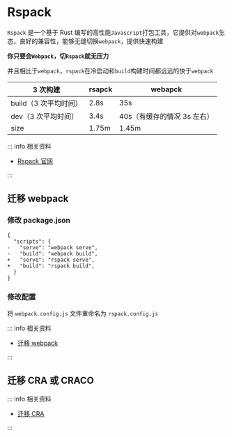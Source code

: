 # Rspack

`Rspack` 是一个基于 Rust 编写的高性能`Javascript`打包工具，它提供对`webpack`生态，良好的兼容性，能够无缝切换`webpack`，提供快速构建

**你只要会`Webpack`，切`Rspack`就无压力**

并且相比于`webpack`，`rspack`在冷启动和`build`构建时间都远远的快于`webpack`

| 3 次构建              | rsapck | webapck                     |
| --------------------- | ------ | --------------------------- |
| build（3 次平均时间） | 2.8s   | 35s                         |
| dev（3 次平均时间）   | 3.4s   | 40s（有缓存的情况 3s 左右） |
| size                  | 1.75m  | 1.45m                       |

::: info 相关资料

- [<u>Rspack 官网</u>](https://rspack.dev/zh/)

:::

## 迁移 webpack

### 修改 package.json

```json{5,6}
{
  "scripts": {
-   "serve": "webpack serve",
-   "build": "webpack build",
+   "serve": "rspack serve",
+   "build": "rspack build",
  }
}
```

### 修改配置

将 `webpack.config.js` 文件重命名为 `rspack.config.js`

::: info 相关资料

- [<u>迁移 webpack</u>](https://rspack.dev/zh/guide/migration/webpack#%E4%BF%AE%E6%94%B9%E9%85%8D%E7%BD%AE)

:::

## 迁移 CRA 或 CRACO

::: info 相关资料

- [<u>迁移 CRA</u>](https://rsbuild.dev/zh/guide/migration/cra)

:::
